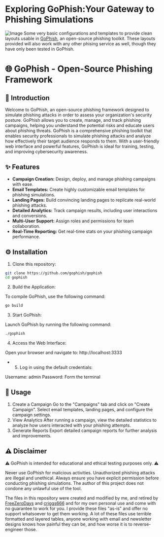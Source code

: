 # Exploring GoPhish:Your Gateway to Phishing Simulations
![Image](https://github.com/user-attachments/assets/47e3d42a-9f04-45d3-9599-e63a42820955)
Some very basic configurations and templates to provide clean layouts usable in [GoPhish](https://github.com/gophish/gophish), an open-source phishing toolkit. These layouts provided will also work with any other phising service as well, though they have only been tested in GoPhish.

# 🌐 GoPhish - Open-Source Phishing Framework
## 🚀 Introduction

Welcome to GoPhish, an open-source phishing framework designed to simulate phishing attacks in order to assess your organization's security posture. GoPhish allows you to create, manage, and track phishing campaigns, helping you understand the potential risks and educate users about phishing threats.
GoPhish is a comprehensive phishing toolkit that enables security professionals to simulate phishing attacks and analyze how effectively their target audience responds to them. With a user-friendly web interface and powerful features, GoPhish is ideal for training, testing, and improving cybersecurity awareness.

## ✨ Features
- **Campaign Creation:** Design, deploy, and manage phishing campaigns with ease.
- **Email Templates:** Create highly customizable email templates for phishing simulations.
- **Landing Pages:** Build convincing landing pages to replicate real-world phishing attacks.
- **Detailed Analytics:** Track campaign results, including user interactions and conversions.
- **Multi-User Support:** Assign roles and permissions for team collaboration.
- **Real-Time Reporting:** Get real-time stats on your phishing campaign performance.

## ⚙️ Installation

1. Clone this repository:
```bash
git clone https://github.com/gophish/gophish
cd gophish
```

2. Build the Application:

To compile GoPhish, use the following command:

```bash
go build
```

3. Start GoPhish:

Launch GoPhish by running the following command:

```bash
./gophish
```

4. Access the Web Interface:

Open your browser and navigate to: http://localhost:3333

- 5. Log in using the default credentials:

Username: admin
Password: Form the terminal

## 📝 Usage
1. Create a Campaign
Go to the "Campaigns" tab and click on "Create Campaign".
Select email templates, landing pages, and configure the campaign settings.
2. View Analytics
After running a campaign, view the detailed statistics to analyze how users interacted with your phishing attempts.
3. Generate Reports
Export detailed campaign reports for further analysis and improvements.

## ⚠️ Disclaimer
⚠️ GoPhish is intended for educational and ethical testing purposes only. ⚠️

Never use GoPhish for malicious activities. Unauthorized phishing attacks are illegal and unethical. Always ensure you have explicit permission before conducting phishing simulations. The author of this project does not condone any unlawful use of the tool.

The files in this repository were created and modified by me, and retired by [FreeZeroDays](https://github.com/FreeZeroDays) and [criggs666](https://github.com/criggs626/) and  for my own personal use and come with no guarantee to work for you. I provide these files "as-is" and offer no support whatsoever to get them working. A lot of these files use terrible formatted and layered tables, anyone working with email and newsletter designs knows how painful they can be, and how worse it is to reverse-engineer those.
